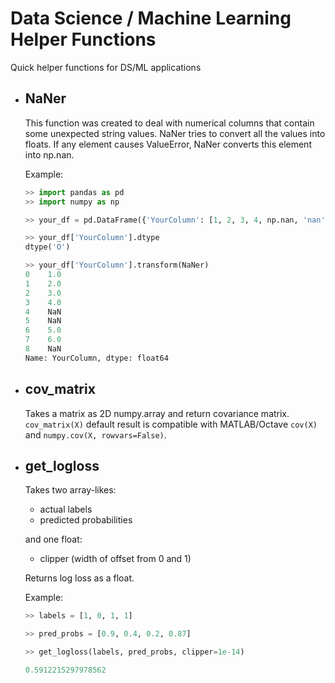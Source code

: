 # Data Science / Machine Learning Helper Functions
Quick helper functions for DS/ML applications

* ## NaNer
  This function was created to deal with numerical columns that contain some unexpected string values. 
  NaNer tries to convert all the values into floats. If any element causes ValueError, NaNer converts this element into np.nan.
  
  Example:
  ```python
  >> import pandas as pd
  >> import numpy as np
  
  >> your_df = pd.DataFrame({'YourColumn': [1, 2, 3, 4, np.nan, 'nan', 5, 6, 'unknown']})
  
  >> your_df['YourColumn'].dtype
  dtype('O')
  
  >> your_df['YourColumn'].transform(NaNer)
  0    1.0
  1    2.0
  2    3.0
  3    4.0
  4    NaN
  5    NaN
  6    5.0
  7    6.0
  8    NaN
  Name: YourColumn, dtype: float64
  ```
  
* ## cov_matrix
  Takes a matrix as 2D numpy.array and return covariance matrix. ```cov_matrix(X)``` default result is compatible with MATLAB/Octave ```cov(X)``` and ```numpy.cov(X, rowvars=False)```.
  
* ## get_logloss
  Takes two array-likes: 
    * actual labels 
    * predicted probabilities
    
  and one float:
    * clipper (width of offset from 0 and 1)
    
  Returns log loss as a float.
 
 
  Example:
  ```python
  >> labels = [1, 0, 1, 1]
  
  >> pred_probs = [0.9, 0.4, 0.2, 0.87]

  >> get_logloss(labels, pred_probs, clipper=1e-14)

  0.5912215297978562
  ```

